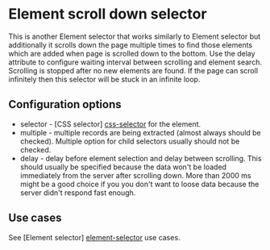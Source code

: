 # Element scroll down selector

This is another Element selector that works similarly to Element selector but
additionally it scrolls down the page multiple times to find those elements
which are added when page is scrolled down to the bottom. Use the delay
attribute to configure waiting interval between scrolling and element search.
Scrolling is stopped after no new elements are found. If the page can scroll
infinitely then this selector will be stuck in an infinite loop.

## Configuration options

 * selector - [CSS selector] [css-selector] for the element.
 * multiple - multiple records are being extracted (almost always should be
 checked). Multiple option for child selectors usually should not be checked.
 * delay - delay before element selection and delay between scrolling. This
 should usually be specified because the data won't be loaded immediately from
 the server after scrolling down. More than 2000 ms might be a good choice if
 you you don't want to loose data because the server didn't respond fast enough.

## Use cases
See [Element selector] [element-selector] use cases.

 [element-selector]: Element%20selector.md
 [css-selector]: ../CSS%20selector.md